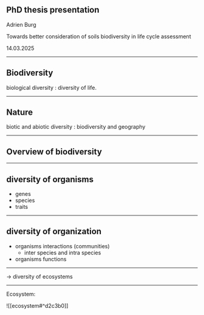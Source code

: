 ## PhD thesis presentation
Adrien Burg

Towards better consideration of soils biodiversity in life cycle assessment

14.03.2025

---
## Biodiversity
biological diversity : diversity of life.

---
## Nature
biotic and abiotic diversity : biodiversity and geography

---
## Overview of biodiversity

---
## diversity of organisms
- genes
- species
- traits

---
## diversity of organization
- organisms interactions (communities)
	- inter species and intra species
- organisms functions

---
-> diversity of ecosystems

---
Ecosystem:


![[ecosystem#^d2c3b0]]
	
